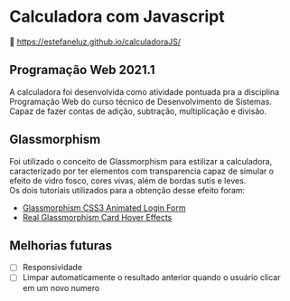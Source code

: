 # Calculadora com Javascript  
🔗 https://estefaneluz.github.io/calculadoraJS/
## Programação Web 2021.1
A calculadora foi desenvolvida como atividade pontuada pra a disciplina Programação Web do curso técnico de Desenvolvimento de Sistemas. Capaz de fazer contas de adição, subtração, multiplicação e divisão. 

## Glassmorphism 
Foi utilizado o conceito de Glassmorphism para estilizar a calculadora, caracterizado por ter elementos com transparencia capaz de simular o efeito de vidro fosco, cores vivas, além de bordas sutis e leves.  
Os dois tutoriais utilizados para a obtenção desse efeito foram: 
- [Glassmorphism CSS3 Animated Login Form](https://youtu.be/mW0Z1T8l7sU) 
- [Real Glassmorphism Card Hover Effects](https://youtu.be/hv0rNxr1XXk)

## Melhorias futuras 
- [ ] Responsividade 
- [ ] Limpar automaticamente o resultado anterior quando o usuário clicar em um novo numero  
